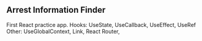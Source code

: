 

## Arrest Information Finder

First React practice app.
Hooks: UseState, UseCallback, UseEffect, UseRef
Other: UseGlobalContext, Link, React Router, 
